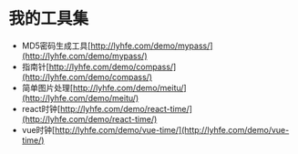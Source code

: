 # 我的工具集
- MD5密码生成工具[http://lyhfe.com/demo/mypass/](http://lyhfe.com/demo/mypass/)
- 指南针[http://lyhfe.com/demo/compass/](http://lyhfe.com/demo/compass/)
- 简单图片处理[http://lyhfe.com/demo/meitu/](http://lyhfe.com/demo/meitu/)
- react时钟[http://lyhfe.com/demo/react-time/](http://lyhfe.com/demo/react-time/)
- vue时钟[http://lyhfe.com/demo/vue-time/](http://lyhfe.com/demo/vue-time/)